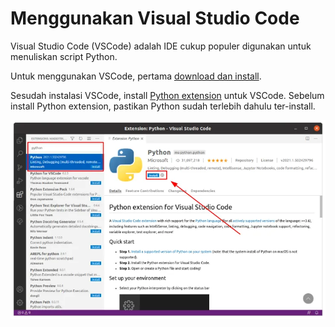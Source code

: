 # Menggunakan Visual Studio Code

Visual Studio Code (VSCode) adalah IDE cukup populer digunakan untuk menuliskan script Python.

Untuk menggunakan VSCode, pertama [download dan install](https://code.visualstudio.com/download).

Sesudah instalasi VSCode, install [Python extension](https://marketplace.visualstudio.com/items?itemName=ms-python.python) untuk VSCode. Sebelum install Python extension, pastikan Python sudah terlebih dahulu ter-install.

![](images/03-plugin-python-via-vscode.webp)
